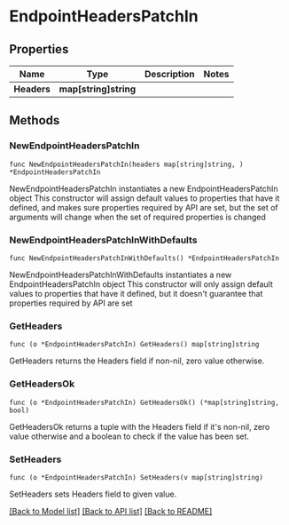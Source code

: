 # EndpointHeadersPatchIn

## Properties

Name | Type | Description | Notes
------------ | ------------- | ------------- | -------------
**Headers** | **map[string]string** |  | 

## Methods

### NewEndpointHeadersPatchIn

`func NewEndpointHeadersPatchIn(headers map[string]string, ) *EndpointHeadersPatchIn`

NewEndpointHeadersPatchIn instantiates a new EndpointHeadersPatchIn object
This constructor will assign default values to properties that have it defined,
and makes sure properties required by API are set, but the set of arguments
will change when the set of required properties is changed

### NewEndpointHeadersPatchInWithDefaults

`func NewEndpointHeadersPatchInWithDefaults() *EndpointHeadersPatchIn`

NewEndpointHeadersPatchInWithDefaults instantiates a new EndpointHeadersPatchIn object
This constructor will only assign default values to properties that have it defined,
but it doesn't guarantee that properties required by API are set

### GetHeaders

`func (o *EndpointHeadersPatchIn) GetHeaders() map[string]string`

GetHeaders returns the Headers field if non-nil, zero value otherwise.

### GetHeadersOk

`func (o *EndpointHeadersPatchIn) GetHeadersOk() (*map[string]string, bool)`

GetHeadersOk returns a tuple with the Headers field if it's non-nil, zero value otherwise
and a boolean to check if the value has been set.

### SetHeaders

`func (o *EndpointHeadersPatchIn) SetHeaders(v map[string]string)`

SetHeaders sets Headers field to given value.



[[Back to Model list]](../README.md#documentation-for-models) [[Back to API list]](../README.md#documentation-for-api-endpoints) [[Back to README]](../README.md)


